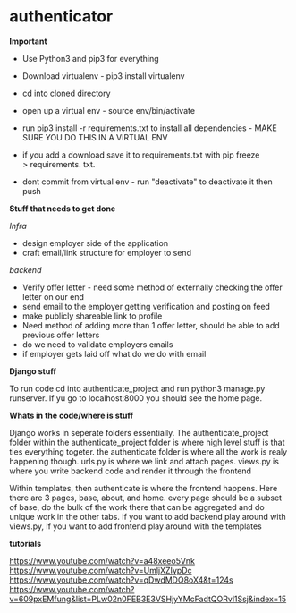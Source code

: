 # authenticator


**Important**

- Use Python3 and pip3 for everything
- Download virtualenv - pip3 install virtualenv
- cd into cloned directory
- open up a virtual env - source env/bin/activate
- run pip3 install -r requirements.txt to install all dependencies - MAKE SURE YOU DO THIS IN A VIRTUAL ENV
- if you add a download save it to requirements.txt with pip freeze > requirements. txt.

- dont commit from virtual env - run "deactivate" to deactivate it then push


**Stuff that needs to get done**

*Infra*
- design employer side of the application
- craft email/link structure for employer to send 


*backend*
- Verify offer letter - need some method of externally checking the offer letter on our end
- send email to the employer getting verification and posting on feed
- make publicly shareable link to profile
- Need method of adding more than 1 offer letter, should be able to add previous offer letters
- do we need to validate employers emails
- if employer gets laid off what do we do with email


**Django stuff**

To run code cd into authenticate_project and run python3 manage.py runserver. If yu go to localhost:8000 you should see the home page.

**Whats in the code/where is stuff**

Django works in seperate folders essentially. The authenticate_project folder within the authenticate_project folder is where high level stuff is that ties everything togeter. the authenticate folder is where all the work is realy happening though. urls.py is where we link and attach pages. views.py is where you write backend code and render it through the frontend

Within templates, then authenticate is where the frontend happens. Here there are 3 pages, base, about, and home. every page should be a subset of base, do the bulk of the work there that can be aggregated and do unique work in the other tabs. If you want to add backend play around with views.py, if you want to add frontend play around with the templates


**tutorials**

https://www.youtube.com/watch?v=a48xeeo5Vnk
https://www.youtube.com/watch?v=UmljXZIypDc
https://www.youtube.com/watch?v=qDwdMDQ8oX4&t=124s
https://www.youtube.com/watch?v=609pxEMfung&list=PLw02n0FEB3E3VSHjyYMcFadtQORvl1Ssj&index=15
